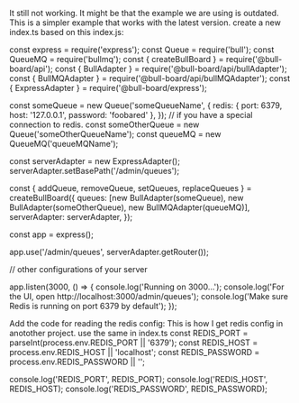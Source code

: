 It still not working. It might be that the example we are using is outdated. This is a simpler example that works with the latest version. 
create a new index.ts based on this index.js:

const express = require('express');
const Queue = require('bull');
const QueueMQ = require('bullmq');
const { createBullBoard } = require('@bull-board/api');
const { BullAdapter } = require('@bull-board/api/bullAdapter');
const { BullMQAdapter } = require('@bull-board/api/bullMQAdapter');
const { ExpressAdapter } = require('@bull-board/express');

const someQueue = new Queue('someQueueName', {
  redis: { port: 6379, host: '127.0.0.1', password: 'foobared' },
}); // if you have a special connection to redis.
const someOtherQueue = new Queue('someOtherQueueName');
const queueMQ = new QueueMQ('queueMQName');

const serverAdapter = new ExpressAdapter();
serverAdapter.setBasePath('/admin/queues');

const { addQueue, removeQueue, setQueues, replaceQueues } = createBullBoard({
  queues: [new BullAdapter(someQueue), new BullAdapter(someOtherQueue), new BullMQAdapter(queueMQ)],
  serverAdapter: serverAdapter,
});

const app = express();

app.use('/admin/queues', serverAdapter.getRouter());

// other configurations of your server
  
app.listen(3000, () => {
  console.log('Running on 3000...');
  console.log('For the UI, open http://localhost:3000/admin/queues');
  console.log('Make sure Redis is running on port 6379 by default');
});

Add the code for reading the redis config:
This is how I get redis config in anotother project. use the same in index.ts
const REDIS_PORT = parseInt(process.env.REDIS_PORT || '6379');
const REDIS_HOST = process.env.REDIS_HOST || 'localhost';
const REDIS_PASSWORD = process.env.REDIS_PASSWORD || '';

console.log('REDIS_PORT', REDIS_PORT);
console.log('REDIS_HOST', REDIS_HOST);
console.log('REDIS_PASSWORD', REDIS_PASSWORD);

